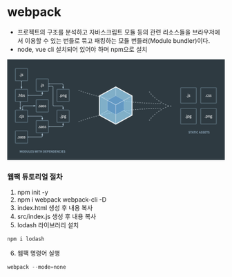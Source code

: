 # webpack

- 프로젝트의 구조를 분석하고 자바스크립트 모듈 등의 관련 리소스들을 브라우저에서 이용할 수 있는 번들로 묶고 패킹하는 모듈 번들러(Module bundler)이다.
- node, vue cli 설치되어 있어야 하며 npm으로 설치

<img src='webpack.png' />

### 웹팩 튜토리얼 절차

1. npm init -y
2. npm i webpack webpack-cli -D
3. index.html 생성 후 내용 복사
4. src/index.js 생성 후 내용 복사
5. lodash 라이브러리 설치

```js
npm i lodash
```

6. 웹팩 명령어 실행

```js
webpack --mode=none
```
